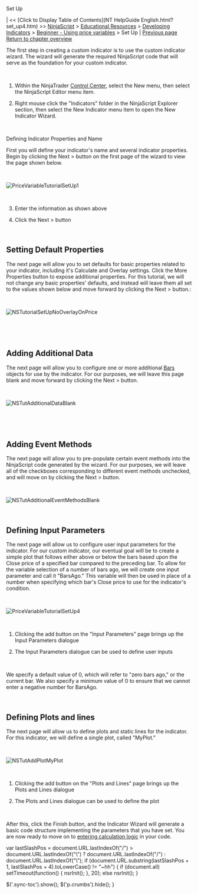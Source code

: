 ﻿










 


Set Up







| &lt;&lt; [Click to Display Table of Contents](NT HelpGuide English.html?set_up4.htm) &gt;&gt;
 [NinjaScript](ninjascript.htm) &gt; [Educational Resources](educational_resources.htm) &gt; [Developing Indicators](developing_indicators.htm) &gt; [Beginner - Using price variables](beginner_-_using_price_variabl.htm) &gt;
Set Up | [Previous page](beginner_-_using_price_variabl.htm)
[Return to chapter overview](beginner_-_using_price_variabl.htm)










The first step in creating a custom indicator is to use the custom indicator wizard. The wizard will generate the required NinjaScript code that will serve as the foundation for your custom indicator.


 


1. Within the NinjaTrader [Control Center](control_center.htm), select the New menu, then select the NinjaScript Editor menu item.


2. Right mouse click the "Indicators" folder in the NinjaScript Explorer section, then select the New Indicator menu item to open the New Indicator Wizard.


 


Defining Indicator Properties and Name  

First you will define your indicator's name and several indicator properties. Begin by clicking the Next &gt; button on the first page of the wizard to view the page shown below.


 


![PriceVariableTutorialSetUp1](pricevariabletutorialsetup1.png)


 


3. Enter the information as shown above


4. Click the Next &gt; button


 


Setting Default Properties
--------------------------


The next page will allow you to set defaults for basic properties related to your indicator, including it's Calculate and Overlay settings. Click the More Properties button to expose additional properties. For this tutorial, we will not change any basic properties' defaults, and instead will leave them all set to the values shown below and move forward by clicking the Next &gt; button.:


 


![NSTutorialSetUpNoOverlayOnPrice](nstutorialsetupnooverlayonprice.png)


 


 


Adding Additional Data
----------------------


The next page will allow you to configure one or more additional [Bars](bars.htm) objects for use by the indicator. For our purposes, we will leave this page blank and move forward by clicking the Next &gt; button.


 


![NSTutAdditionalDataBlank](nstutadditionaldatablank.png)


 


 


Adding Event Methods
--------------------


The next page will allow you to pre-populate certain event methods into the NinjaScript code generated by the wizard. For our purposes, we will leave all of the checkboxes corresponding to different event methods unchecked, and will move on by clicking the Next &gt; button.


 


![NSTutAdditionalEventMethodsBlank](nstutadditionaleventmethodsblank.png)


 


Defining Input Parameters
-------------------------


The next page will allow us to configure user input parameters for the indicator. For our custom indicator, our eventual goal will be to create a simple plot that follows either above or below the bars based upon the Close price of a specified bar compared to the preceding bar. To allow for the variable selection of a number of bars ago, we will create one input parameter and call it "BarsAgo." This variable will then be used in place of a number when specifying which bar's Close price to use for the indicator's condition.


 


![PriceVariableTutorialSetUp4](pricevariabletutorialsetup4.png)


 


1. Clicking the add button on the "Input Parameters" page brings up the Input Parameters dialogue


2. The Input Parameters dialogue can be used to define user inputs


 


We specify a default value of 0, which will refer to "zero bars ago," or the current bar. We also specify a minimum value of 0 to ensure that we cannot enter a negative number for BarsAgo.


 


Defining Plots and lines
------------------------


The next page will allow us to define plots and static lines for the indicator. For this indicator, we will define a single plot, called "MyPlot."


 


![NSTutAddPlotMyPlot](nstutaddplotmyplot.png)


 


1. Clicking the add button on the "Plots and Lines" page brings up the Plots and Lines dialogue


2. The Plots and Lines dialogue can be used to define the plot


 


After this, click the Finish button, and the Indicator Wizard will generate a basic code structure implementing the parameters that you have set. You are now ready to move on to [entering calculation logic](entering_calculation_logic.htm) in your code.





 
 var lastSlashPos = document.URL.lastIndexOf("/") &gt; document.URL.lastIndexOf("\\") ? document.URL.lastIndexOf("/") : document.URL.lastIndexOf("\\");
 if (document.URL.substring(lastSlashPos + 1, lastSlashPos + 4).toLowerCase() != "~hh") {
 if (document.all) setTimeout(function() {
 nsrInit();
 }, 20);
 else nsrInit();
 }
 
 
 $('.sync-toc').show();
 $('p.crumbs').hide();
 }
 
 
 



